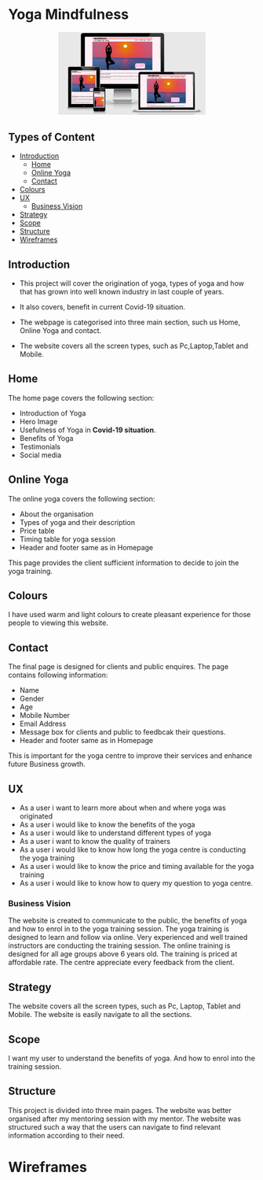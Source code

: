 # Yoga Mindfulness
<p align="center">
  <img width="300" src="assets/image/Yoga-diff-screens.PNG">
</p>

## Types of Content
- [Introduction](#introduction "Goto Indroduction")
  - [Home](#home "Goto Home section")
  - [Online Yoga](#online-yoga "Goto Online Yoga")
  - [Contact](#contact "Goto Contact")
- [Colours](#colours "Goto Colours Section")
- [UX](#ux "Goto UX")
  - [Business Vision](#business-vision "Goto Business Vision" )
- [Strategy](#strategy "Goto Strategy")
- [Scope](#scope "Goto Scope")
- [Structure](#structure "Goto Structure")
- [Wireframes](#wireframes)

## Introduction
- This project will cover the origination of yoga, types of yoga and how that has grown into well known industry in last couple of years. 

- It also covers, benefit in current Covid-19 situation.

- The webpage is categorised into three main section, such us Home, Online Yoga and contact.

- The website covers all the screen types, such as Pc,Laptop,Tablet and Mobile.

## Home
The home page covers the following section:
- Introduction of Yoga
- Hero Image
- Usefulness of Yoga in **Covid-19 situation**.
- Benefits of Yoga
- Testimonials
- Social media

## Online Yoga
The online yoga covers the following section:
- About the organisation
- Types of yoga and their description
- Price table
- Timing table for yoga session
- Header and footer same as in Homepage

This page provides the client sufficient information to decide to join the yoga training.

## Colours
I have used warm and light colours to create pleasant experience for those people to viewing this website.

## Contact
The final page is designed for clients and public enquires. The page contains following information:
- Name
- Gender
- Age
- Mobile Number
- Email Address
- Message box for clients and public to feedbcak their questions.
- Header and footer same as in Homepage

This is important for the yoga centre to improve their services and enhance future Business growth.

## UX

- As a user i want to learn more about when and where yoga was originated
- As a user i would like to know the benefits of the yoga
- As a user i would like to understand different types of yoga
- As a user i want to know the quality of trainers
- As a user i would like to know how long the yoga centre is conducting the yoga training
- As a user i would like to know the price and timing available for the yoga training
- As a user i would like to know how to query my question to yoga centre.

### Business Vision
The website is created to communicate to the public, the benefits of yoga and how to enrol in to the yoga training session.
The yoga training is designed to learn and follow via online.
Very experienced and well trained instructors are conducting the training session. The online training is designed for all age groups above 6 years old. The training is priced at affordable rate. The centre appreciate every feedback from the client.

## Strategy
The website covers all the screen types, such as Pc, Laptop, Tablet and Mobile. The website is easily navigate to all the sections.

## Scope
I want my user to understand the benefits of yoga. And how to enrol into the training session.

## Structure
This project is divided into three main pages. The website was better organised after my mentoring session with my mentor.
The website was structured such a way that the users can navigate to find relevant information according to their need.

# Wireframes



